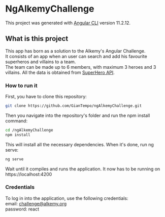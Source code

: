 # NgAlkemyChallenge

This project was generated with [Angular CLI](https://github.com/angular/angular-cli) version 11.2.12.

## What is this project

This app has born as a solution to the Alkemy's Angular Challenge.</br> 
It consists of an app when an user can search and add his favourite superheros and villains to a team.</br>
The team can be made up to 6 members, with maximum 3 heroes and 3 villains. All the data is obtained from [SuperHero API](https://superheroapi.com/).

### How to run it

First, you have to clone this repository:
```bash
git clone https://github.com/GianTempo/ngAlkemyChallenge.git
```
Then you navigate into the repository's folder and run the npm install command:
```bash
cd /ngAlkemyChallenge
npm install
```

This will install all the necessary dependencies.
When it's done, run ng serve:
```bash
ng serve
```

Wait until it compiles and runs the application. It now has to be running on https://localhost:4200

### Credentials
To log in into the application, use the following credentials: </br>
email: challenge@alkemy.org</br>
password: react